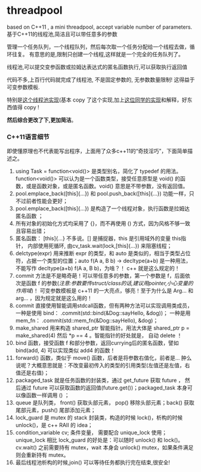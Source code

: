 # threadpool
based on C++11 , a mini threadpool, accept variable number of parameters.
基于C++11的线程池,简洁且可以带任意多的参数

管理一个任务队列，一个线程队列，然后每次取一个任务分配给一个线程去做，循环往复。
有意思的是,限制只创建一个线程,这样就是一个完全的任务队列了。

线程池,可以提交变参函数或拉姆达表达式的匿名函数执行,可以获取执行返回值

代码不多,上百行代码就完成了线程池, 不是固定参数的, 无参数数量限制!  这得益于可变参数模板.

特别是[这个线程池实现](https://github.com/progschj/ThreadPool)(基本 copy 了这个实现,加上[这位同学的实现](http://blog.csdn.net/zdarks/article/details/46994607)和解释，好东西值得 copy ! 

**然后综合更改了下,更加简洁**。

### C++11语言细节

即使懂原理也不代表能写出程序，上面用了众多c++11的“奇技淫巧”，下面简单描述之。

1. using Task = function<void()> 是类型别名，简化了 typedef 的用法。function<void()> 可以认为是一个函数类型，接受任意原型是 void() 的函数，或是函数对象，或是匿名函数。void() 意思是不带参数，没有返回值。
2. pool.emplace_back([this]{...}) 和 pool.push_back([this]{...}) 功能一样，只不过前者性能会更好；
3. pool.emplace_back([this]{...}) 是构造了一个线程对象，执行函数是拉姆达匿名函数 ；
4. 所有对象的初始化方式均采用了 {}，而不再使用 () 方式，因为风格不够一致且容易出错；
5. 匿名函数： [this]{...} 不多说。[] 是捕捉器，this 是引用域外的变量 this指针， 内部使用死循环, 由cv_task.wait(lock,[this]{...}) 来阻塞线程；
6. delctype(expr) 用来推断 expr 的类型，和 auto 是类似的，相当于类型占位符，占据一个类型的位置；auto f(A a, B b) -> decltype(a+b) 是一种用法，不能写作 decltype(a+b) f(A a, B b)，为啥？！ c++ 就是这么规定的！
7. commit 方法是不是略奇葩！可以带任意多的参数，第一个参数是 f，后面依次是函数 f 的参数(*注意:参数要传struct/class的话,建议用pointer,小心变量的作用域*)！ 可变参数模板是 c++11 的一大亮点，够亮！至于为什么是 Arg... 和 arg... ，因为规定就是这么用的！
8. commit 直接使用智能调用stdcall函数，但有两种方法可以实现调用类成员，一种是使用   bind： .commit(std::bind(&Dog::sayHello, &dog))； 一种是用 mem_fn： .commit(std::mem_fn(&Dog::sayHello), &dog)；
9. make_shared 用来构造 shared_ptr 智能指针。用法大体是 shared_ptr<int> p = make_shared<int>(4) 然后 *p == 4 。智能指针的好处就是， 自动 delete ！
10. bind 函数，接受函数 f 和部分参数，返回currying后的匿名函数，譬如 bind(add, 4) 可以实现类似 add4 的函数！
11. forward() 函数，类似于 move() 函数，后者是将参数右值化，前者是... 肿么说呢？大概意思就是：不改变最初传入的类型的引用类型(左值还是左值，右值还是右值)；
12. packaged_task 就是任务函数的封装类，通过 get_future 获取 future ， 然后通过 future 可以获取函数的返回值(future.get())；packaged_task 本身可以像函数一样调用 () ；
13. queue 是队列类， front() 获取头部元素， pop() 移除头部元素；back() 获取尾部元素，push() 尾部添加元素；
14. lock_guard 是 mutex 的 stack 封装类，构造的时候 lock()，析构的时候 unlock()，是 c++ RAII 的 idea；
15. condition_variable cv; 条件变量， 需要配合 unique_lock 使用；unique_lock 相比 lock_guard 的好处是：可以随时 unlock() 和 lock()。 cv.wait() 之前需要持有 mutex，wait 本身会 unlock() mutex，如果条件满足则会重新持有 mutex。
16. 最后线程池析构的时候,join() 可以等待任务都执行完在结束,很安全!
